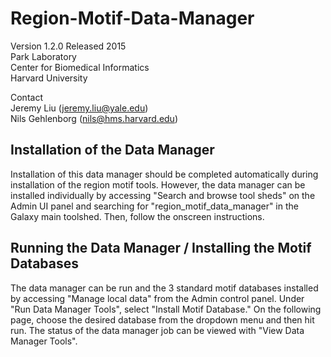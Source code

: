 # Region-Motif-Data-Manager
Version 1.2.0 Released 2015  
Park Laboratory  
Center for Biomedical Informatics  
Harvard University  

Contact  
Jeremy Liu (jeremy.liu@yale.edu)  
Nils Gehlenborg (nils@hms.harvard.edu)

## Installation of the Data Manager
Installation of this data manager should be completed automatically during 
installation of the region motif tools. However, the data manager can be installed
individually by accessing "Search and browse tool sheds" on the Admin UI panel
and searching for "region_motif_data_manager" in the Galaxy main toolshed.
Then, follow the onscreen instructions.

## Running the Data Manager / Installing the Motif Databases
The data manager can be run and the 3 standard motif databases installed by
accessing "Manage local data" from the Admin control panel. Under "Run Data 
Manager Tools", select "Install Motif Database." On the following page, choose
the desired database from the dropdown menu and then hit run. The status
of the data manager job can be viewed with "View Data Manager Tools".
